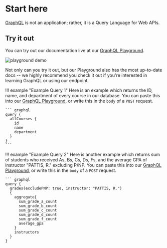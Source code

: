 # Start here

[GraphQL](https://graphql.org/) is not an application; rather, it is a Query Language for Web APIs.


## Try it out

You can try out our documentation live at our [GraphQL Playground](/graphql-playground).

![playground demo](https://gifs.tisuela.com/web-dev/graphql_playground_demo.gif)

Not only can you try it out, but our Playground also has the most up-to-date docs -- we highly recommend you check it out if you're interested in learning GraphQL or using our endpoint.


!!! example "Example Query 1"
    Here is an example which returns the ID, name, and department of every course in our database.
    You can paste this into our [GraphQL Playground](/graphql-playground), or write this in the `body` of a `POST` request.

    ``` graphql
    query {
      allCourses {
        id
        name
        department
      }
    }
    ```

!!! example "Example Query 2"
    Here is another example which returns sum of students who received As, Bs, Cs, Ds, Fs, and the average GPA of instructor "PATTIS, R." excluding P/NP.
    You can paste this into our [GraphQL Playground](/graphql-playground), or write this in the `body` of a `POST` request.

    ``` graphql
    query {
      grades(excludePNP: true, instructor: "PATTIS, R.")
      {
        aggregate{
          sum_grade_a_count
          sum_grade_b_count
          sum_grade_c_count
          sum_grade_d_count
          sum_grade_f_count
          average_gpa
        }
        instructors
      }
    }